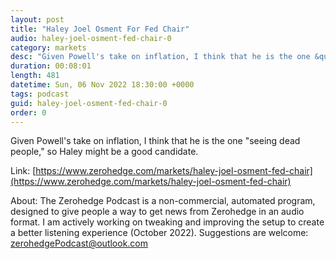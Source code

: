 ```yaml
---
layout: post
title: "Haley Joel Osment For Fed Chair"
audio: haley-joel-osment-fed-chair-0
category: markets
desc: "Given Powell's take on inflation, I think that he is the one &quot;seeing dead people,&quot; so Haley might be a good candidate."
duration: 00:08:01
length: 481
datetime: Sun, 06 Nov 2022 18:30:00 +0000
tags: podcast
guid: haley-joel-osment-fed-chair-0
order: 0
---
```

Given Powell's take on inflation, I think that he is the one &quot;seeing dead people,&quot; so Haley might be a good candidate.

Link: [https://www.zerohedge.com/markets/haley-joel-osment-fed-chair](https://www.zerohedge.com/markets/haley-joel-osment-fed-chair)

About: The Zerohedge Podcast is a non-commercial, automated program, designed to give people a way to get news from Zerohedge in an audio format.  I am actively working on tweaking and improving the setup to create a better listening experience (October 2022).  Suggestions are welcome: [zerohedgePodcast@outlook.com](mailto:zerohedgePodcast@outlook.com)
